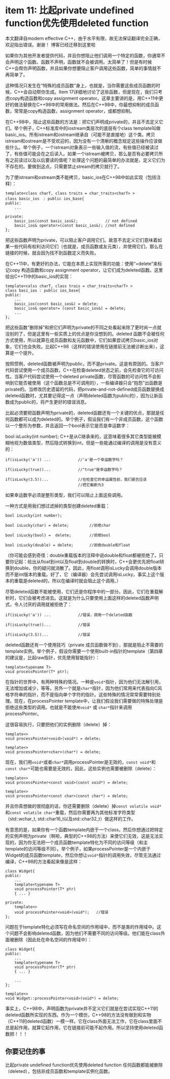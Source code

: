 
# item 11: 比起private undefined function优先使用deleted function

本文翻译自modern effective C++，由于水平有限，故无法保证翻译完全正确，欢迎指出错误。谢谢！
博客已经迁移到这里啦

如果你为其他开发者提供代码，并且你想阻止他们调用一个特定的函数，你通常不会声明这个函数。函数不声明，函数就不会被调用。太简单了！但是有时候C++会帮你声明函数，并且如果你想要阻止客户调用这些函数，简单的事情就不再简单了。

这种情况只发生在“特殊的成员函数”身上，也就是，当你需要这些成员函数的时候，C++会自动帮你生成。Item 17详细地讨论了这些函数，但是现在，我们只考虑copy构造函数和copy assignment operator。这章主要讲的是，用C++11中更好的做法替换在C++98中的常用做法。然后在C++98中，你最想抑制的成员函数，常常是copy构造函数，assignment operator，或都想抑制。

在C++98中，阻止这些函数的方法是：把它们声明成private的，并且不去定义它们。举个例子，C++标准库中的iostream类层次的底层有个class template叫做basic_ios。所有istream和ostream继承自（可能不是直接地）这个类。拷贝istream和ostream是不受欢迎的，因为没有一个清晰的概念规定这些操作应该做些什么。举个例子，一个istream对象表示一些输入值的流，有些值已经被读过了，有些值可能会在之后读入。如果一个istream被拷贝，那么是否有必要拷贝所有之前读过以及以后要读的值呢？处理这个问题的最简单的办法就是，定义它们为不存在的。要做到这点，只需要禁止stream的拷贝就行了。

为了使istream和ostream类不能拷贝，basic_ios在C++98中如此实现（包括注释）：
```
template<class charT, class traits = char_traits<charT> >
class basic_ios　: public ios_base{
public:
    ...

private:
    basic_ios(const basic_ios&);            // not defined
    basic_ios& operator=(const basic_ios&); //not defined   
};
```
把这些函数声明为private，可以阻止客户调用它们。故意不去定义它们意味着如果一些代码有权利访问它们（也就是，成员函数或友元类），并使用它们，那么在链接的时候，就会因为找不到函数定义而失败。

在C++11中，有更好的办法，它能在本质上实现所需的功能：使用“=delete”来标记copy 构造函数和copy assignment operator，让它们成为deleted函数。这里给出C++11中的basic_ios的实现：

```
template<calss charT, class trais = char_traits<charT> >
class basi_ios : public ios_base{
public:
    ...
    basic_ios(const basic_ios&) = delete;
    basic_ios& operator= (const basic_ios&) = delete;
    ...
};
```
把这些函数“删除掉”和把它们声明为private的不同之处看起来除了更时尚一点就没别的了，但是这里有一些实质上的优点是你没想到的。deleted 函数不会被任何方式使用，所以就算在成员函数和友元函数中，它们如果尝试拷贝basic_ios对象，它们也会失败。比起C++98（这样的错误使用在链接前无法被诊断出来），这算是一个提升。

按照惯例，deleted函数被声明为public，而不是private。这是有原因的。当客户代码尝试使用一个成员函数，C++在检查deleted状态之前，会先检查它的可访问性。当客户代码尝试使用一个deleted private函数，尽管函数的可访问性不会影响到它能否被使用（这个函数总是不可调用的），一些编译器只会“抱怨”出函数是private的。当修改历史遗留的代码，把private-and-not-defined成员函数替换成deleted函数时，尤其要记得这一点（声明deleted函数为public的），因为让新函数成为public的，将产生更好的错误消息。

比起必须要把函数声明为private的，deleted函数还有一个关键的优点，那就是任何函数都可以成为deleted的。举个例子，假设我们有一个非成员函数，这个函数以一个整形为参数，并且返回一个bool表示它是否是幸运数字：

bool isLucky(int number);
C++是从C继承来的，这意味着很多其它类型能被模糊地视为数值类型，然后隐式转换到int，但是一些能通过编译的调用是没有意义的：

```
if(isLucky('a')) ...            //'a'是一个幸运数字吗？

if(isLucky(true))...            //"true"是幸运数字吗？

if(isLucky(3.5))...             //在检查它的幸运属性前，我们是否应该
                                //把它截断为3
```
如果幸运数字必须是整形类型，我们可以阻止上面这些调用。

一种方式是用我们想过滤掉的类型创建deleted重载：

```
bool isLucky(int number);

bool isLucky(char) = delete;         //拒绝char

bool isLucky(bool) =  delete;        //拒绝bool

bool isLucky(double) = delete;       //拒绝double和float
```
（你可能会感到奇怪：double重载版本的注释中说double和float都被拒绝了。只要你记起：给出从float到int以及float到double的转换时，C++会更优先把float转换到double，你的疑问就消散了。因此，用float调用isLucky会调用double版本而不是int版本的重载。好了，它（编译器）会先尝试调用isLucky，事实上这个版本的重载是deleted的，所以在编译时就会阻止这个调用。）

尽管deleted函数不能被使用，它们还是你程序中的一部分。因此，它们在重载解析时，它们会被考虑进去。这就是为什么只要使用上面这样的deleted函数声明式，令人讨厌的调用就被拒绝了：

```
if(isLucky('a')) ...            //错误，调用一个deleted函数

if(isLucky(true))...            //错误

if(isLucky(3.5))...             //错误
```
deleted函数还有一个使用技巧（private 成员函数做不到），那就是阻止不需要的template实例。举个例子，假设你需要一个使用built-in指针的template（第四章的建议是，比起raw指针，优先使用智能指针）：

```
template<typename T>
void processPointer(T* ptr);
```
在指针的世界中，有两种特殊的情况。一种是`void*`指针，因为他们无法解引用，无法增加或减少，等等。另外一个就是`char*`指针，因为他们常用来代表指向C风格字符串的指针，而不是指向单个字符的指针。这些特殊的情况常常需要特别处理。现在，在processPointer template中，让我们假设我们需要做的特殊处理是拒绝这些类型的调用。也就是不能使`用void*` 或 `char*`指针来调用processPointer。

这很容易执行，只要把他们的实例删除（delete）掉：

```
template<>
void processPointer<void>(void*) = delete;

template<>
void processPointer<char>(char*) = delete;
```
现在，我们用`void*`或者`char*`调用processPointer是无效的，`const void*`和`const char*`可能也需要是无效的，因此，这些实例也需要被删除（delete）：

```
template<>
void processPointer<const void>(const void*) = delete;

template<>
void processPointer<const char>(const char*) = delete;
```
并且你真想做的很彻底的话，你还需要删除（delete）掉`const volatile void*`和`const volatile char*`重载，然后你需要再为其他标准字符类型（std::wchar_t, std::char16_t以及std::char32_t）做这样的工作。

有意思的是，如果你有一个函数template内嵌于一个class，然后你想通过把特定的实例声明为private（啊啦，典型的C++98的方法）来使它们无效，这是无法实现的，因为你无法把一个成员函数template特化为不同的访问等级（和主template的访问等级不同）。举个例子，如果processPointer是一个内嵌于Widget的成员函数template，然后你想让`void*`指针的调用失效，尽管无法通过编译，C++98的方法看起来像是这样：

```
class Widget{
public:
    ...
    template<typename T>
    void processPointer(T* ptr)
    { ... }

private:
    template<>
    void processPointer<void>(void*);   //错误
};
```
问题在于template特化必须写在命名空间的作用域中，而不是类的作用域中。这个问题不会影响deleted函数，因为他们不需要不同的访问等级。他们能在class外面被删除（因此处在命名空间的作用域中）：

```
class Widget{
public:
    ...
    template<typename T>
    void processPointer(T* ptr)
    { ... }

    ...
};  

template<>
void Widget::processPointer<void>(void*) = delete;
```
事实上，C++98中，声明函数为private并不定义它们就是在尝试实现C++11的deleted函数所实现的东西。作为一个模仿，C++98的方法没有做到和实物（C++11的deleted函数）一模一样。它在class外面无法工作，它在class里面不总是起作用，就算它起作用，它在链接前可能不起作用。所以坚持使用deleted函数把！！！

## 你要记住的事

比起private undefined function优先使用deleted function
任何函数都能被删除（deleted），包括非成员函数和template实例化函数。
